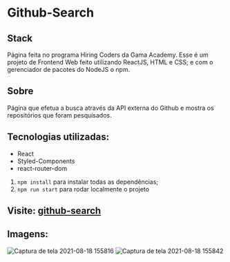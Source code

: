 # Github-Search

## Stack
Página feita no programa Hiring Coders da Gama Academy.
Esse é um projeto de Frontend Web feito utilizando ReactJS, HTML e CSS; 
e com o gerenciador de pacotes do NodeJS o npm. 

## Sobre
Página que efetua a busca através da API externa do Github e mostra os repositórios que foram pesquisados.

## Tecnologias utilizadas:
- React
- Styled-Components
- react-router-dom

1. `npm install` para instalar todas as dependências;
2. `npm run start` para rodar localmente o projeto

## Visite: [github-search](https://git-victordev.surge.sh/)

## Imagens:

![Captura de tela 2021-08-18 155816](https://user-images.githubusercontent.com/47368534/129956811-e1ec8f28-83b6-408e-abe9-af63de1a462d.png)
![Captura de tela 2021-08-18 155842](https://user-images.githubusercontent.com/47368534/129956814-ccd683c5-860a-499e-ad0f-7d20fca8e24a.png)

